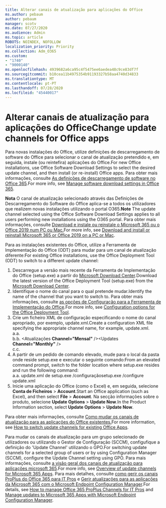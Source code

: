 ```yaml
---
title: Alterar canais de atualização para aplicações do Office
ms.author: pebaum
author: pebaum
manager: scotv
ms.date: 07/27/2020
ms.audience: Admin
ms.topic: article
ROBOTS: NOINDEX, NOFOLLOW
localization_priority: Priority
ms.collection: Adm_O365
ms.custom:
- "1740"
- "9000140"
ms.openlocfilehash: 4939682a6ca95c4f5475ee6aedea48c9ce83df7f
ms.sourcegitcommit: b10cea11b4975354b91193327b58aa4740d34833
ms.translationtype: MT
ms.contentlocale: pt-PT
ms.lasthandoff: 07/28/2020
ms.locfileid: "45440017"
---
```

# <a name="change-update-channels-for-office-apps"></a><span data-ttu-id="fa908-102">Alterar canais de atualização para aplicações do Office</span><span class="sxs-lookup"><span data-stu-id="fa908-102">Change update channels for Office apps</span></span>

<span data-ttu-id="fa908-103">Para novas instalações do Office, utilize definições de descarregamento de software do Office para selecionar o canal de atualização pretendido e, em seguida, instale (ou reintefira) aplicações do Office.</span><span class="sxs-lookup"><span data-stu-id="fa908-103">For new Office installations, use Office Software Download Settings to select the desired update channel, and then install (or re-install) Office apps.</span></span> <span data-ttu-id="fa908-104">Para obter mais informações, consulte [As definições de descarregamento de software no Office 365](https://docs.microsoft.com/deployoffice/manage-software-download-settings-office-365).</span><span class="sxs-lookup"><span data-stu-id="fa908-104">For more info, see [Manage software download settings in Office 365](https://docs.microsoft.com/deployoffice/manage-software-download-settings-office-365).</span></span> 

<span data-ttu-id="fa908-105">**Nota** O canal de atualização selecionado através das Definições de Descarregamento do Software do Office aplica-se a todos os utilizadores que realizem novas instalações utilizando o portal O365.</span><span class="sxs-lookup"><span data-stu-id="fa908-105">**Note** The update channel selected using the Office Software Download Settings applies to all users performing new installations using the O365 portal.</span></span> <span data-ttu-id="fa908-106">Para obter mais informações, consulte [Download e instale ou reinstale o Microsoft 365 ou o Office 2019 num PC ou Mac.](https://support.microsoft.com/office/download-and-install-or-reinstall-microsoft-365-or-office-2019-on-a-pc-or-mac-4414eaaf-0478-48be-9c42-23adc4716658)</span><span class="sxs-lookup"><span data-stu-id="fa908-106">For more info, see [Download and install or reinstall Microsoft 365 or Office 2019 on a PC or Mac](https://support.microsoft.com/office/download-and-install-or-reinstall-microsoft-365-or-office-2019-on-a-pc-or-mac-4414eaaf-0478-48be-9c42-23adc4716658).</span></span>   

<span data-ttu-id="fa908-107">Para as instalações existentes do Office, utilize a Ferramenta de Implementação do Office (ODT) para mudar para um canal de atualização diferente:</span><span class="sxs-lookup"><span data-stu-id="fa908-107">For existing Office installations, use the Office Deployment Tool (ODT) to switch to a different update channel:</span></span>  

1. <span data-ttu-id="fa908-108">Descarregue a versão mais recente da Ferramenta de Implementação do Office (setup.exe) a partir do [Microsoft Download Center](https://go.microsoft.com/fwlink/p/?LinkID=626065).</span><span class="sxs-lookup"><span data-stu-id="fa908-108">Download the latest version of the Office Deployment Tool (setup.exe) from the [Microsoft Download Center](https://go.microsoft.com/fwlink/p/?LinkID=626065).</span></span>
2. <span data-ttu-id="fa908-109">Identifique o nome do canal para o qual pretende mudar.</span><span class="sxs-lookup"><span data-stu-id="fa908-109">Identify the name of the channel that you want to switch to.</span></span> <span data-ttu-id="fa908-110">Para obter mais informações, consulte [as opções de Configuração para a Ferramenta de Implementação do Office](https://docs.microsoft.com/DeployOffice/configuration-options-for-the-office-2016-deployment-tool#channel-attribute-part-of-add-element).</span><span class="sxs-lookup"><span data-stu-id="fa908-110">For more info, see [Configuration options for the Office Deployment Tool](https://docs.microsoft.com/DeployOffice/configuration-options-for-the-office-2016-deployment-tool#channel-attribute-part-of-add-element).</span></span>
3. <span data-ttu-id="fa908-111">Crie um ficheiro XML de configuração especificando o nome do canal apropriado, por exemplo, update.xml.</span><span class="sxs-lookup"><span data-stu-id="fa908-111">Create a configuration XML file specifying the appropriate channel name, for example, update.xml.</span></span>  
    <span data-ttu-id="fa908-112">a.</span><span class="sxs-lookup"><span data-stu-id="fa908-112">a.</span></span> <Configuration>  
    <span data-ttu-id="fa908-113">b.</span><span class="sxs-lookup"><span data-stu-id="fa908-113">b.</span></span> <span data-ttu-id="fa908-114"><Atualizações **Channel="Mensal"** /></span><span class="sxs-lookup"><span data-stu-id="fa908-114"><Updates **Channel="Monthly"** /></span></span>  
    <span data-ttu-id="fa908-115">c.</span><span class="sxs-lookup"><span data-stu-id="fa908-115">c.</span></span> </Configuration>
4. <span data-ttu-id="fa908-116">A partir de um pedido de comando elevado, mude para o local da pasta onde reside setup.exe e executar o seguinte comando:</span><span class="sxs-lookup"><span data-stu-id="fa908-116">From an elevated command prompt, switch to the folder location where setup.exe resides and run the following command:</span></span>  
    <span data-ttu-id="fa908-117">a.</span><span class="sxs-lookup"><span data-stu-id="fa908-117">a.</span></span> <span data-ttu-id="fa908-118">update.xml de setup.exe /configuração</span><span class="sxs-lookup"><span data-stu-id="fa908-118">setup.exe /configure update.xml</span></span>
5. <span data-ttu-id="fa908-119">Inicie uma aplicação do Office (como o Excel) e, em seguida, selecione **Conta de Ficheiros**  >  **Account**.</span><span class="sxs-lookup"><span data-stu-id="fa908-119">Start an Office application (such as Excel), and then select **File** > **Account**.</span></span> <span data-ttu-id="fa908-120">Na secção informações sobre o produto, selecione **Update Options**  >  **Update Now**.</span><span class="sxs-lookup"><span data-stu-id="fa908-120">In the Product Information section, select **Update Options** > **Update Now**.</span></span>

<span data-ttu-id="fa908-121">Para obter mais informações, consulte [Como mudar os canais de atualização para as aplicações do Office existentes.](https://support.microsoft.com/help/3185078/how-to-switch-from-semi-annual-channel-to-monthly-channel)</span><span class="sxs-lookup"><span data-stu-id="fa908-121">For more information, see [How to switch update channels for existing Office Apps](https://support.microsoft.com/help/3185078/how-to-switch-from-semi-annual-channel-to-monthly-channel).</span></span> 

<span data-ttu-id="fa908-122">Para mudar os canais de atualização para um grupo selecionado de utilizadores ou utilizando o Gestor de Configuração (SCCM), configufique a definição do 'Update Channel' utilizando o GPO.</span><span class="sxs-lookup"><span data-stu-id="fa908-122">For switching update channels for a selected group of users or by using Configuration Manager (SCCM), configure the Update Channel setting using GPO.</span></span> <span data-ttu-id="fa908-123">Para mais informações, consulte [a visão geral dos canais de atualização para aplicações microsoft 365](https://docs.microsoft.com/deployoffice/overview-update-channels#group-policy).</span><span class="sxs-lookup"><span data-stu-id="fa908-123">For more info, see [Overview of update channels for Microsoft 365 Apps](https://docs.microsoft.com/deployoffice/overview-update-channels#group-policy).</span></span> <span data-ttu-id="fa908-124">Para mais detalhes, consulte [como gerir os canais ProPlus do Office 365 para IT Pros](https://techcommunity.microsoft.com/t5/office-365-blog/how-to-manage-office-365-proplus-channels-for-it-pros/ba-p/795813) e [Gerir atualizações para as aplicações da Microsoft 365 com o Microsoft Endpoint Configuration Manager](https://docs.microsoft.com/deployoffice/manage-microsoft-365-apps-updates-configuration-manager).</span><span class="sxs-lookup"><span data-stu-id="fa908-124">For details, see [How to manage Office 365 ProPlus Channels for IT Pros](https://techcommunity.microsoft.com/t5/office-365-blog/how-to-manage-office-365-proplus-channels-for-it-pros/ba-p/795813) and [Manage updates to Microsoft 365 Apps with Microsoft Endpoint Configuration Manager](https://docs.microsoft.com/deployoffice/manage-microsoft-365-apps-updates-configuration-manager).</span></span>